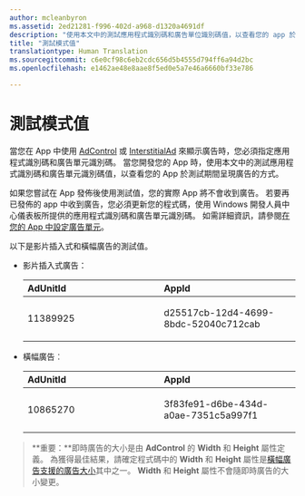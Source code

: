 ```yaml
---
author: mcleanbyron
ms.assetid: 2ed21281-f996-402d-a968-d1320a4691df
description: "使用本文中的測試應用程式識別碼和廣告單位識別碼值，以查看您的 app 於測試期間呈現廣告的方式。"
title: "測試模式值"
translationtype: Human Translation
ms.sourcegitcommit: c6e0cf98c6eb2cdc656d5b4555d794ff6a94d2bc
ms.openlocfilehash: e1462ae48e8aae8f5ed0e5a7e46a6660bf33e786

---
```


# 測試模式值




當您在 App 中使用 [AdControl](https://msdn.microsoft.com/library/windows/apps/microsoft.advertising.winrt.ui.adcontrol.aspx) 或 [InterstitialAd](https://msdn.microsoft.com/library/windows/apps/microsoft.advertising.winrt.ui.interstitialad.aspx) 來顯示廣告時，您必須指定應用程式識別碼和廣告單元識別碼。 當您開發您的 App 時，使用本文中的測試應用程式識別碼和廣告單元識別碼值，以查看您的 App 於測試期間呈現廣告的方式。


如果您嘗試在 App 發佈後使用測試值，您的實際 App 將不會收到廣告。 若要再已發佈的 app 中收到廣告，您必須更新您的程式碼，使用 Windows 開發人員中心儀表板所提供的應用程式識別碼和廣告單元識別碼。 如需詳細資訊，請參閱[在您的 App 中設定廣告單元](set-up-ad-units-in-your-app.md)。
 

以下是影片插入式和橫幅廣告的測試值。

* 影片插入式廣告：

    <table>
    <colgroup>
    <col width="50%" />
    <col width="50%" />
    </colgroup>
    <thead>
    <tr class="header">
    <th align="left">AdUnitId</th>
    <th align="left">AppId</th>
    </tr>
    </thead>
    <tbody>
    <tr class="odd">
    <td align="left"><p>11389925</p></td>
    <td align="left"><p>d25517cb-12d4-4699-8bdc-52040c712cab</p></td>
    </tr>
    </tbody>
    </table>

     
* 橫幅廣告︰

    <table>
    <colgroup>
    <col width="50%" />
    <col width="50%" />
    </colgroup>
    <thead>
    <tr class="header">
    <th align="left">AdUnitId</th>
    <th align="left">AppId</th>
    </tr>
    </thead>
    <tbody>
    <tr class="odd">
    <td align="left"><p>10865270</p></td>
    <td align="left"><p>3f83fe91-d6be-434d-a0ae-7351c5a997f1</p></td>
    </tr>
    </tbody>
    </table>


> **重要：**即時廣告的大小是由 **AdControl** 的 **Width** 和 **Height** 屬性定義。 為獲得最佳結果，請確定程式碼中的 **Width** 和 **Height** 屬性是[橫幅廣告支援的廣告大小](supported-ad-sizes-for-banner-ads.md)其中之一。 **Width** 和 **Height** 屬性不會隨即時廣告的大小變更。



 

 



<!--HONumber=Aug16_HO3-->


